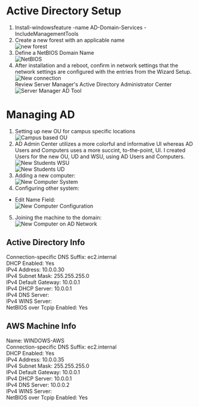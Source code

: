 # Active Directory Setup
1)  Install-windowsfeature -name AD-Domain-Services -IncludeManagementTools
2)  Create a new forest with an applicable name  
![new forest](/project5/windows/images/project5_newForest.PNG)  
3)  Define a NetBIOS Domain Name  
![NetBIOS](/project5/windows/images/project5_NetBIOS.PNG)  
4)  After installation and a reboot, confirm in network settings that the network settings are configured with the entries from the Wizard Setup.  
![New connection](/project5/windows/images/project5_newConnection.PNG)  
Review Server Manager's Active Directory Administrator Center
![Server Manager AD Tool](/project5/windows/images/project5_ADAdminCenter.PNG)

# Managing AD
1)  Setting up new OU for campus specific locations  
![Campus based OU](/project5/windows/images/project5_newOU.PNG)
2)  AD Admin Center utilizes a more colorful and informative UI whereas AD Users and Computers uses a more succint, to-the-point, UI.  I created Users for the new OU, UD and WSU, using AD Users and Computers.  
![New Students WSU](/project5/windows/images/project5_newUsersWSU.PNG)  
![New Students UD](/project5/windows/images/project5_newUsersUD.PNG)  
3)  Adding a new computer:  
![New Computer System](/project5/windows/images/project5_newComputer.PNG)
4)  Configuring other system:  
* Edit Name Field:  
![New Computer Configuration](/project5/windows/images/project5_ComputerConfig.PNG)  
5)  Joining the machine to the domain:  
![New Computer on AD Network](/project5/windows/images/project5_JoinComputer.PNG)  

## Active Directory Info  
Connection-specific DNS Suffix: ec2.internal  
DHCP Enabled: Yes  
IPv4 Address: 10.0.0.30  
IPv4 Subnet Mask: 255.255.255.0  
IPv4 Default Gateway: 10.0.0.1  
IPv4 DHCP Server: 10.0.0.1  
IPv4 DNS Server:   
IPv4 WINS Server:   
NetBIOS over Tcpip Enabled: Yes  


## AWS Machine Info  
Name:  WINDOWS-AWS  
Connection-specific DNS Suffix: ec2.internal  
DHCP Enabled: Yes  
IPv4 Address: 10.0.0.35  
IPv4 Subnet Mask: 255.255.255.0  
IPv4 Default Gateway: 10.0.0.1  
IPv4 DHCP Server: 10.0.0.1  
IPv4 DNS Server: 10.0.0.2  
IPv4 WINS Server:   
NetBIOS over Tcpip Enabled: Yes  
